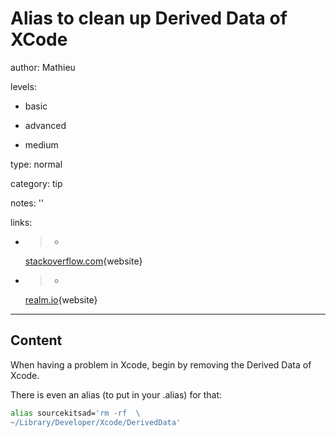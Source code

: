 # Alias to clean up Derived Data of XCode
author: Mathieu

levels:

  - basic

  - advanced

  - medium

type: normal

category: tip

notes: ''

links:

  - >-
    [stackoverflow.com](http://stackoverflow.com/questions/18933321/deleting-contents-from-xcode-derived-data-folder){website}

  - >-
    [realm.io](http://realm.io/news/favorite-swift-tips-and-tricks-of-2014/){website}

---
## Content

When having a problem in Xcode, begin by removing the Derived Data of Xcode. 

There is even an alias (to put in your .alias) for that:
```bash
alias sourcekitsad='rm -rf  \
~/Library/Developer/Xcode/DerivedData'
```